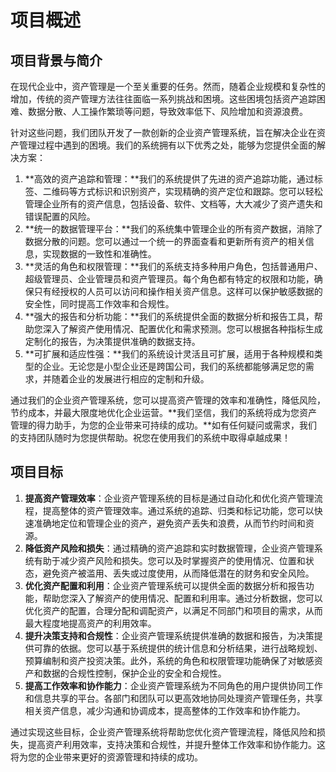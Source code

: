 # 项目概述

## 项目背景与简介

在现代企业中，资产管理是一个至关重要的任务。然而，随着企业规模和复杂性的增加，传统的资产管理方法往往面临一系列挑战和困境。这些困境包括资产追踪困难、数据分散、人工操作繁琐等问题，导致效率低下、风险增加和资源浪费。

针对这些问题，我们团队开发了一款创新的企业资产管理系统，旨在解决企业在资产管理过程中遇到的困境。我们的系统拥有以下优秀之处，能够为您提供全面的解决方案：

1. **高效的资产追踪和管理：**我们的系统提供了先进的资产追踪功能，通过标签、二维码等方式标识和识别资产，实现精确的资产定位和跟踪。您可以轻松管理企业所有的资产信息，包括设备、软件、文档等，大大减少了资产遗失和错误配置的风险。
2. **统一的数据管理平台：**我们的系统集中管理企业的所有资产数据，消除了数据分散的问题。您可以通过一个统一的界面查看和更新所有资产的相关信息，实现数据的一致性和准确性。
3. **灵活的角色和权限管理：**我们的系统支持多种用户角色，包括普通用户、超级管理员、企业管理员和资产管理员。每个角色都有特定的权限和功能，确保只有经授权的人员可以访问和操作相关资产信息。这样可以保护敏感数据的安全性，同时提高工作效率和合规性。
4. **强大的报告和分析功能：**我们的系统提供全面的数据分析和报告工具，帮助您深入了解资产使用情况、配置优化和需求预测。您可以根据各种指标生成定制化的报告，为决策提供准确的数据支持。
5. **可扩展和适应性强：**我们的系统设计灵活且可扩展，适用于各种规模和类型的企业。无论您是小型企业还是跨国公司，我们的系统都能够满足您的需求，并随着企业的发展进行相应的定制和升级。

通过我们的企业资产管理系统，您可以提高资产管理的效率和准确性，降低风险，节约成本，并最大限度地优化企业运营。**我们坚信，我们的系统将成为您资产管理的得力助手，为您的企业带来可持续的成功。**如有任何疑问或需求，我们的支持团队随时为您提供帮助。祝您在使用我们的系统中取得卓越成果！

## 项目目标

1. **提高资产管理效率**：企业资产管理系统的目标是通过自动化和优化资产管理流程，提高整体的资产管理效率。通过系统的追踪、归类和标记功能，您可以快速准确地定位和管理企业的资产，避免资产丢失和浪费，从而节约时间和资源。
2. **降低资产风险和损失**：通过精确的资产追踪和实时数据管理，企业资产管理系统有助于减少资产风险和损失。您可以及时掌握资产的使用情况、位置和状态，避免资产被滥用、丢失或过度使用，从而降低潜在的财务和安全风险。
3. **优化资产配置和利用**：企业资产管理系统可以提供全面的数据分析和报告功能，帮助您深入了解资产的使用情况、配置和利用率。通过分析数据，您可以优化资产的配置，合理分配和调配资产，以满足不同部门和项目的需求，从而最大程度地提高资产的利用效率。
4. **提升决策支持和合规性**：企业资产管理系统提供准确的数据和报告，为决策提供可靠的依据。您可以基于系统提供的统计信息和分析结果，进行战略规划、预算编制和资产投资决策。此外，系统的角色和权限管理功能确保了对敏感资产和数据的合规性控制，保护企业的安全和合规性。
5. **提高工作效率和协作能力**：企业资产管理系统为不同角色的用户提供协同工作和信息共享的平台。各部门和团队可以更高效地协同处理资产管理任务，共享相关资产信息，减少沟通和协调成本，提高整体的工作效率和协作能力。

通过实现这些目标，企业资产管理系统将帮助您优化资产管理流程，降低风险和损失，提高资产利用效率，支持决策和合规性，并提升整体工作效率和协作能力。这将为您的企业带来更好的资源管理和持续的成功。
